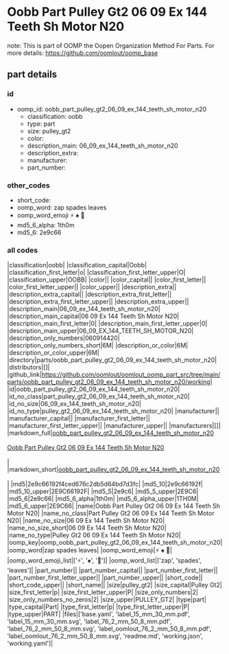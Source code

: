 # Oobb Part Pulley Gt2 06 09 Ex 144 Teeth Sh Motor N20  

note: This is part of OOMP the Oopen Organization Method For Parts. For more details: https://github.com/oomlout/oomp_base

##  part details





### id
* oomp_id: oobb_part_pulley_gt2_06_09_ex_144_teeth_sh_motor_n20
  * classification: oobb
  * type: part
  * size: pulley_gt2
  * color: 
  * description_main: 06_09_ex_144_teeth_sh_motor_n20
  * description_extra: 
  * manufacturer: 
  * part_number: 

### other_codes
* short_code: 
* oomp_word: zap spades leaves
* oomp_word_emoji :zap: :spades: :leaves:
* md5_6_alpha: 1th0m
* md5_6: 2e9c66

### all codes 
|classification|oobb|
|classification_capital|Oobb|
|classification_first_letter|o|
|classification_first_letter_upper|O|
|classification_upper|OOBB|
|color||
|color_capital||
|color_first_letter||
|color_first_letter_upper||
|color_upper||
|description_extra||
|description_extra_capital||
|description_extra_first_letter||
|description_extra_first_letter_upper||
|description_extra_upper||
|description_main|06_09_ex_144_teeth_sh_motor_n20|
|description_main_capital|06 09 Ex 144 Teeth Sh Motor N20|
|description_main_first_letter|0|
|description_main_first_letter_upper|0|
|description_main_upper|06_09_EX_144_TEETH_SH_MOTOR_N20|
|description_only_numbers|060914420|
|description_only_numbers_short|6M|
|description_or_color|6M|
|description_or_color_upper|6M|
|directory|parts/oobb_part_pulley_gt2_06_09_ex_144_teeth_sh_motor_n20|
|distributors|[]|
|github_link|https://github.com/oomlout/oomlout_oomp_part_src/tree/main/parts/oobb_part_pulley_gt2_06_09_ex_144_teeth_sh_motor_n20/working|
|id|oobb_part_pulley_gt2_06_09_ex_144_teeth_sh_motor_n20|
|id_no_class|part_pulley_gt2_06_09_ex_144_teeth_sh_motor_n20|
|id_no_size|06_09_ex_144_teeth_sh_motor_n20|
|id_no_type|pulley_gt2_06_09_ex_144_teeth_sh_motor_n20|
|manufacturer||
|manufacturer_capital||
|manufacturer_first_letter||
|manufacturer_first_letter_upper||
|manufacturer_upper||
|manufacturers|[]|
|markdown_full|[oobb_part_pulley_gt2_06_09_ex_144_teeth_sh_motor_n20](https://github.com/oomlout/oomlout_oomp_part_src/tree/main/parts/oobb_part_pulley_gt2_06_09_ex_144_teeth_sh_motor_n20/working)<br>[](https://github.com/oomlout/oomlout_oomp_part_src/tree/main/parts/oobb_part_pulley_gt2_06_09_ex_144_teeth_sh_motor_n20/working)<br>[Oobb Part Pulley Gt2 06 09 Ex 144 Teeth Sh Motor N20](https://github.com/oomlout/oomlout_oomp_part_src/tree/main/parts/oobb_part_pulley_gt2_06_09_ex_144_teeth_sh_motor_n20/working)<br><br>|
|markdown_short|[oobb_part_pulley_gt2_06_09_ex_144_teeth_sh_motor_n20](https://github.com/oomlout/oomlout_oomp_part_src/tree/main/parts/oobb_part_pulley_gt2_06_09_ex_144_teeth_sh_motor_n20/working)<br><br>|
|md5|2e9c66192f4ced676c2db5d64bd7d3fc|
|md5_10|2e9c66192f|
|md5_10_upper|2E9C66192F|
|md5_5|2e9c6|
|md5_5_upper|2E9C6|
|md5_6|2e9c66|
|md5_6_alpha|1th0m|
|md5_6_alpha_upper|1TH0M|
|md5_6_upper|2E9C66|
|name|Oobb Part Pulley Gt2 06 09 Ex 144 Teeth Sh Motor N20|
|name_no_class|Part Pulley Gt2 06 09 Ex 144 Teeth Sh Motor N20|
|name_no_size|06 09 Ex 144 Teeth Sh Motor N20|
|name_no_size_short|06 09 Ex 144 Teeth Sh Motor N20|
|name_no_type|Pulley Gt2 06 09 Ex 144 Teeth Sh Motor N20|
|oomp_key|oomp_oobb_part_pulley_gt2_06_09_ex_144_teeth_sh_motor_n20|
|oomp_word|zap spades leaves|
|oomp_word_emoji|:zap: :spades: :leaves:|
|oomp_word_emoji_list|[':zap:', ':spades:', ':leaves:']|
|oomp_word_list|['zap', 'spades', 'leaves']|
|part_number||
|part_number_capital||
|part_number_first_letter||
|part_number_first_letter_upper||
|part_number_upper||
|short_code||
|short_code_upper||
|short_name||
|size|pulley_gt2|
|size_capital|Pulley Gt2|
|size_first_letter|p|
|size_first_letter_upper|P|
|size_only_numbers|2|
|size_only_numbers_no_zeros|2|
|size_upper|PULLEY_GT2|
|type|part|
|type_capital|Part|
|type_first_letter|p|
|type_first_letter_upper|P|
|type_upper|PART|
|files|['base.yaml', 'label_15_mm_30_mm.pdf', 'label_15_mm_30_mm.svg', 'label_76_2_mm_50_8_mm.pdf', 'label_76_2_mm_50_8_mm.svg', 'label_oomlout_76_2_mm_50_8_mm.pdf', 'label_oomlout_76_2_mm_50_8_mm.svg', 'readme.md', 'working.json', 'working.yaml']|
